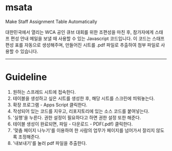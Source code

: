 # msata
Make Staff Assignment Table Automatically

대한민국에서 열리는 WCA 공인 큐브 대회를 위한 조편성을 마친 후, 참가자에게 스태프 편성 안내 메일을 보낼 때 사용할 수 있는 Javascript 코드입니다.
이 코드는 스태프 편성 표를 자동으로 생성해주며, 만들어진 시트를 .pdf 파일로 추출하여 첨부 파일로 사용할 수 있습니다.

---

# Guideline
1. 원하는 스프레드 시트에 접속한다.
2. 테이블을 생성하고 싶은 시트를 생성한 후, 해당 시트를 스크린에 띄워놓는다.
3. 확장 프로그램 - Apps Script 클릭한다.
4. 작성되어 있는 코드를 지우고, 리포지토리에 있는 소스 코드를 붙여넣는다.
5. '실행'을 누른다. 권한 설정이 필요하다고 하면 권한 설정 또한 해준다.
6. 테이블 생성이 완료되면, 파일 - 다운로드 - PDF(.pdf) 클릭한다.
7. '맞춤 페이지 나누기'를 이용하여 한 사람의 업무가 페이지를 넘어가서 잘리지 않도록 조정해준다.
8. '내보내기'를 눌러 pdf 파일을 추출한다.

